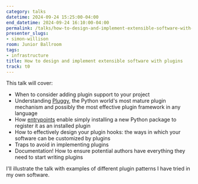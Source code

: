 ```yaml
---
category: talks
datetime: 2024-09-24 15:25:00-04:00
end_datetime: 2024-09-24 16:10:00-04:00
permalink: /talks/how-to-design-and-implement-extensible-software-with-plugins/
presenter_slugs:
- simon-willison
room: Junior Ballroom
tags:
- infrastructure
title: How to design and implement extensible software with plugins
track: t0
---
```


This talk will cover:

- When to consider adding plugin support to your project
- Understanding [Pluggy](https://pluggy.readthedocs.io/), the Python world's most mature plugin mechanism and possibly the most effective plugin framework in any language
- How [entrypoints](https://packaging.python.org/en/latest/specifications/entry-points/) enable simply installing a new Python package to register it as an installed plugin
- How to effectively design your plugin hooks: the ways in which your software can be customized by plugins
- Traps to avoid in implementing plugins
- Documentation! How to ensure potential authors have everything they need to start writing plugins

I'll illustrate the talk with examples of different plugin patterns I have tried in my own software.